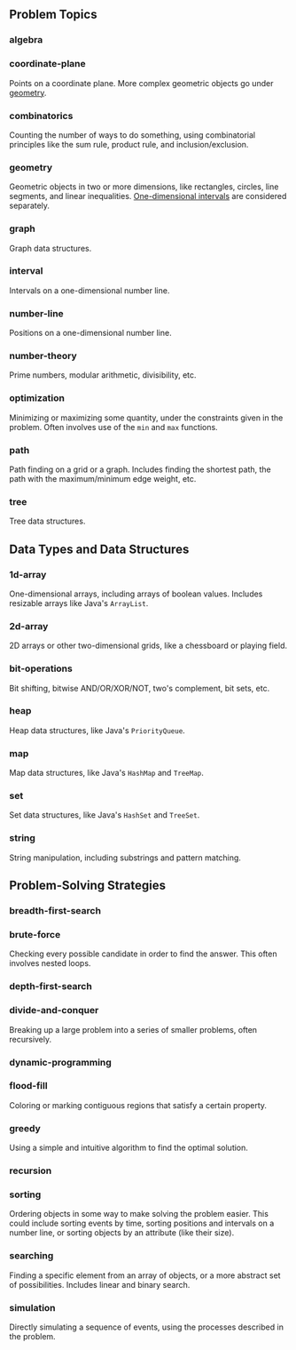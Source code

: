 ## Problem Topics

### algebra

### coordinate-plane

Points on a coordinate plane. More complex geometric objects go under [geometry](#geometry).

### combinatorics

Counting the number of ways to do something, using combinatorial principles like the sum rule, product rule, and inclusion/exclusion.

### geometry

Geometric objects in two or more dimensions, like rectangles, circles, line segments, and linear inequalities. [One-dimensional intervals](#interval) are considered separately.

### graph

Graph data structures.

### interval

Intervals on a one-dimensional number line.

### number-line

Positions on a one-dimensional number line.

### number-theory

Prime numbers, modular arithmetic, divisibility, etc.

### optimization

Minimizing or maximizing some quantity, under the constraints given in the problem. Often involves use of the `min` and `max` functions.

### path

Path finding on a grid or a graph. Includes finding the shortest path, the path with the maximum/minimum edge weight, etc.

### tree

Tree data structures.

## Data Types and Data Structures

### 1d-array

One-dimensional arrays, including arrays of boolean values. Includes resizable arrays like Java's `ArrayList`.

### 2d-array

2D arrays or other two-dimensional grids, like a chessboard or playing field.

### bit-operations

Bit shifting, bitwise AND/OR/XOR/NOT, two's complement, bit sets, etc.

### heap

Heap data structures, like Java's `PriorityQueue`.

### map

Map data structures, like Java's `HashMap` and `TreeMap`.

### set

Set data structures, like Java's `HashSet` and `TreeSet`.

### string

String manipulation, including substrings and pattern matching.

## Problem-Solving Strategies

### breadth-first-search

### brute-force

Checking every possible candidate in order to find the answer. This often involves nested loops.

### depth-first-search

### divide-and-conquer

Breaking up a large problem into a series of smaller problems, often recursively.

### dynamic-programming

### flood-fill

Coloring or marking contiguous regions that satisfy a certain property.

### greedy

Using a simple and intuitive algorithm to find the optimal solution.

### recursion

### sorting

Ordering objects in some way to make solving the problem easier. This could include sorting events by time, sorting positions and intervals on a number line, or sorting objects by an attribute (like their size).

### searching

Finding a specific element from an array of objects, or a more abstract set of possibilities. Includes linear and binary search.

### simulation

Directly simulating a sequence of events, using the processes described in the problem.
